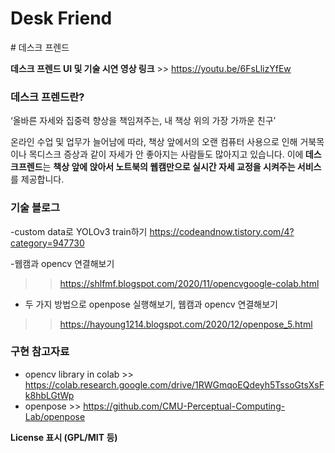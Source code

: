 <h1><b>Desk Friend</b></h1>
# 데스크 프렌드

<b>데스크 프렌드 UI 및 기술 시연 영상 링크</b> >>  https://youtu.be/6FsLlizYfEw


<h3><b> 데스크 프렌드란?</b></h3>

‘올바른 자세와 집중력 향상을 책임져주는, 내 책상 위의 가장 가까운 친구’

온라인 수업 및 업무가 늘어남에 따라, 책상 앞에서의 오랜 컴퓨터 사용으로 인해 거북목이나 목디스크 증상과 같이 자세가 안 좋아지는 사람들도 많아지고 있습니다.
이에<b> 데스크프렌드</b>는  <b>책상 앞에 앉아서 노트북의 웹캠만으로 실시간 자세 교정을 시켜주는 서비스</b> 를 제공합니다. 


<h3><b>기술 블로그</b></h3>

-custom data로 YOLOv3 train하기
https://codeandnow.tistory.com/4?category=947730

-웹캠과 opencv 연결해보기 
>> https://shlfmf.blogspot.com/2020/11/opencvgoogle-colab.html

- 두 가지 방법으로 openpose 실행해보기, 웹캠과 opencv 연결해보기
>> https://hayoung1214.blogspot.com/2020/12/openpose_5.html 


<h3><b>  구현 참고자료 </b></h3>

- opencv library in colab >>  https://colab.research.google.com/drive/1RWGmqoEQdeyh5TssoGtsXsFk8hbLGtWp
- openpose >> https://github.com/CMU-Perceptual-Computing-Lab/openpose


<b> License 표시 (GPL/MIT 등) </b>

